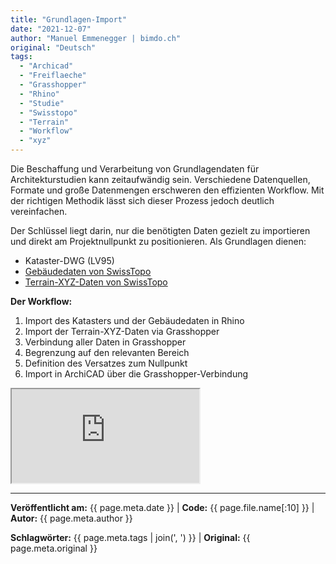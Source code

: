 ```yaml
---
title: "Grundlagen-Import"
date: "2021-12-07"
author: "Manuel Emmenegger | bimdo.ch"
original: "Deutsch"
tags: 
  - "Archicad"
  - "Freiflaeche"
  - "Grasshopper"
  - "Rhino"
  - "Studie"
  - "Swisstopo"
  - "Terrain"
  - "Workflow"
  - "xyz"
---
```


Die Beschaffung und Verarbeitung von Grundlagendaten für Architekturstudien kann zeitaufwändig sein. Verschiedene Datenquellen, Formate und große Datenmengen erschweren den effizienten Workflow. Mit der richtigen Methodik lässt sich dieser Prozess jedoch deutlich vereinfachen.

Der Schlüssel liegt darin, nur die benötigten Daten gezielt zu importieren und direkt am Projektnullpunkt zu positionieren. Als Grundlagen dienen:

- Kataster-DWG (LV95)
- [Gebäudedaten von SwissTopo](https://www.swisstopo.admin.ch/de/geodata/landscape/buildings3d2.html)  
- [Terrain-XYZ-Daten von SwissTopo](https://www.swisstopo.admin.ch/de/geodata/height/alti3d.html)

**Der Workflow:**

1. Import des Katasters und der Gebäudedaten in Rhino
2. Import der Terrain-XYZ-Daten via Grasshopper
3. Verbindung aller Daten in Grasshopper
4. Begrenzung auf den relevanten Bereich
5. Definition des Versatzes zum Nullpunkt
6. Import in ArchiCAD über die Grasshopper-Verbindung

<div class="video-container">
  <iframe src="https://www.youtube-nocookie.com/embed/irmRQJ-8-YA?si=AUGPiorBAVAcIzcQ" 
          allowfullscreen>
  </iframe>
</div>


---
**Veröffentlicht am:** {{ page.meta.date }} | **Code:** {{ page.file.name[:10] }}  | **Autor:** {{ page.meta.author }}

**Schlagwörter:** {{ page.meta.tags | join(', ') }} | **Original:** {{ page.meta.original }}